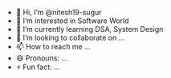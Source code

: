 - 👋 Hi, I’m @nitesh19-sugur
- 👀 I’m interested in Software World
- 🌱 I’m currently learning DSA, System Design
- 💞️ I’m looking to collaborate on ...
- 📫 How to reach me ...
- 😄 Pronouns: ...
- ⚡ Fun fact: ...

<!---
nitesh19-sugur/nitesh19-sugur is a ✨ special ✨ repository because its `README.md` (this file) appears on your GitHub profile.
You can click the Preview link to take a look at your changes.
--->
